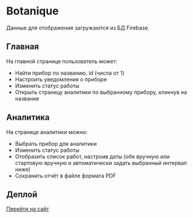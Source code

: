 # Botanique
Данные для отображения загружаются из БД Firebase.
## Главная
На главной странице пользователь может:
- Найти прибор по названию, id (числа от 1)
- Настроить уведомления о приборе
- Изменить статус работы
- Открыть страницу аналитики по выбранному прибору, кликнув на название
## Аналитика
На странице аналитики можно:
- Выбрать прибор для аналитики
- Изменить статус работы
- Отобразить список работ, настроив даты (обе вручную или стартовую вручную и автоматически задать выбранный интервал ниже)
- Сохранить отчёт в файле формата PDF
## Деплой
[Перейти на сайт](https://botanique.herokuapp.com)
